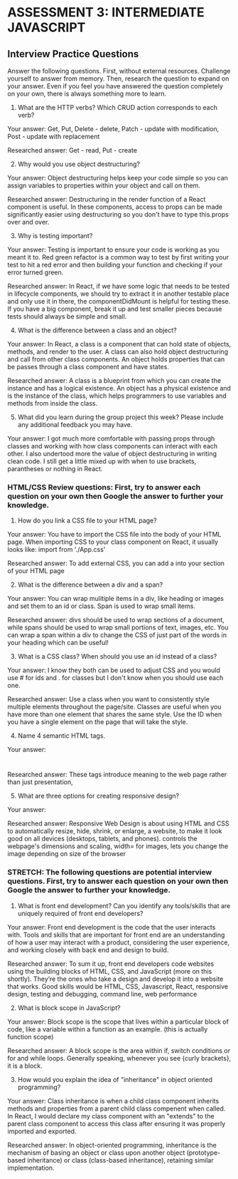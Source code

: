 # ASSESSMENT 3: INTERMEDIATE JAVASCRIPT
## Interview Practice Questions

Answer the following questions. First, without external resources. Challenge yourself to answer from memory. Then, research the question to expand on your answer. Even if you feel you have answered the question completely on your own, there is always something more to learn.

1. What are the HTTP verbs? Which CRUD action corresponds to each verb?

  Your answer: Get, Put, Delete - delete, Patch - update with modification, Post - update with replacement

  Researched answer: Get - read, Put - create


2. Why would you use object destructuring?

  Your answer: Object destructuring helps keep your code simple so you can assign variables to properties within your object and call on them.  

  Researched answer: Destructuring in the render function of a React component is useful. In these components, access to props can be made significantly easier using destructuring so you don't have to type this.props over and over.



3. Why is testing important?

  Your answer: Testing is important to ensure your code is working as you meant it to. Red green refactor is a common way to test by first writing your test to hit a red error and then building your function and checking if your error turned green. 

  Researched answer: In React, if we have some logic that needs to be tested in lifecycle components, we should try to extract it in another testable place and only use it in there, the componentDidMount is helpful for testing these. If you have a big component, break it up and test smaller pieces because tests should always be simple and small. 

4. What is the difference between a class and an object?

  Your answer: In React, a class is a component that can hold state of objects, methods, and render to the user. A class can also hold object destructuring and call from other class components. An object holds properties that can be passes through a class component and have states. 

  Researched answer: A class is a blueprint from which you can create the instance and has a logical existence. An object has a physical existence and is the instance of the class, which helps programmers to use variables and methods from inside the class.


5. What did you learn during the group project this week? Please include any additional feedback you may have.

  Your answer: I got much more comfortable with passing props through classes and working with how class components can interact with each other. I also undertood more the value of object destructuring in writing clean code. I still get a little mixed up with when to use brackets, parantheses or nothing in React. 



### HTML/CSS Review questions: First, try to answer each question on your own then Google the answer to further your knowledge.

1. How do you link a CSS file to your HTML page?

  Your answer: You have to import the CSS file into the body of your HTML page. When importing CSS to your class component on React, it usually looks like: import from './App.css'

  Researched answer: To add external CSS, you can add a <link /> into your <head> section of your HTML page


2. What is the difference between a div and a span?

  Your answer: You can wrap mulitiple items in a div, like heading or images and set them to an id or class. Span is used to wrap small items. 

  Researched answer: divs should be used to wrap sections of a document, while spans should be used to wrap small portions of text, images, etc. You can wrap a span within a div to change the CSS of just part of the words in your heading which can be useful!


3. What is a CSS class? When should you use an id instead of a class?

  Your answer: I know they both can be used to adjust CSS and you would use # for ids and . for classes but I don't know when you should use each one. 

  Researched answer: Use a class when you want to consistently style multiple elements throughout the page/site. Classes are useful when you have more than one element that shares the same style. Use the ID when you have a single element on the page that will take the style.


4. Name 4 semantic HTML tags.

  Your answer: <div></div> <h1> </h1>

  Researched answer: These tags introduce meaning to the web page rather than just presentation, <p></p> <span></span> <blockquote></blockquote>


5. What are three options for creating responsive design?

  Your answer: 

  Researched answer: Responsive Web Design is about using HTML and CSS to automatically resize, hide, shrink, or enlarge, a website, to make it look good on all devices (desktops, tablets, and phones). <meta> controls the webpage's dimensions and scaling, width= for images, <picture> lets you change the image depending on size of the browser


### STRETCH: The following questions are potential interview questions. First, try to answer each question on your own then Google the answer to further your knowledge.

1. What is front end development? Can you identify any tools/skills that are uniquely required of front end developers?

  Your answer: Front end development is the code that the user interacts with. Tools and skills that are important for front end are an understanding of how a user may interact with a product, considering the user experience, and working closely with back end and design to build. 

  Researched answer: To sum it up, front end developers code websites using the building blocks of HTML, CSS, and JavaScript (more on this shortly). They’re the ones who take a design and develop it into a website that works. Good skills would be HTML, CSS, Javascript, React, responsive design, testing and debugging, command line, web performance


2. What is block scope in JavaScript?

  Your answer: Block scope is the scope that lives within a particular block of code, like a variable within a function as an example. (this is actually function scope)

  Researched answer: A block scope is the area within if, switch conditions or for and while loops. Generally speaking, whenever you see {curly brackets}, it is a block.


3. How would you explain the idea of "inheritance" in object oriented programming?

  Your answer: Class inheritance is when a child class component inherits methods and properties from a parent child class compenent when called. In React, I would declare my class component with an "extends" to the parent class component to access this class after ensuring it was properly imported and exported. 

  Researched answer: In object-oriented programming, inheritance is the mechanism of basing an object or class upon another object (prototype-based inheritance) or class (class-based inheritance), retaining similar implementation.
